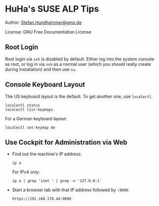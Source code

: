 # HuHa's SUSE ALP Tips

Author: Stefan.Hundhammer@gmx.de

License: GNU Free Documentation License


## Root Login

Root login via `ssh` is disabled by default. Either log into the system console
as root, or log in via `ssh` as a normal user (which you _should_ really create
during installation) and then use `su`.


## Console Keyboard Layout

The US keyboard layout is the default. To get another one, use `localectl`.

    localectl status
    localectl list-keymaps

For a German keyboard layout:

    localectl set-keymap de


## Use Cockpit for Administration via Web

- Find out the machine's IP address:

      ip a

  For IPv4 only:

      ip a | grep 'inet ' | grep -v '127.0.0.1'

- Start a browser tab with that IP address followed by `:9090`:

      https://192.168.178.44:9090

